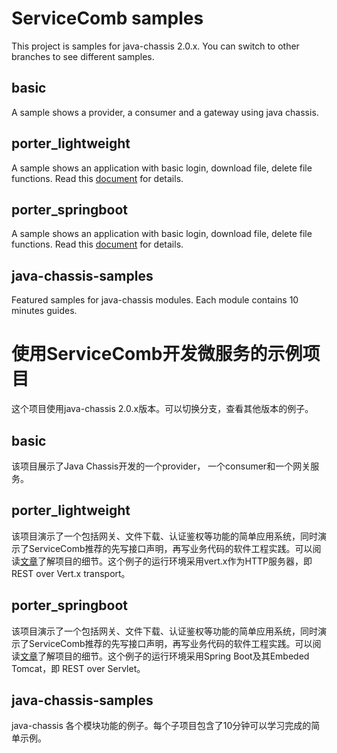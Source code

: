 # ServiceComb samples

This project is samples for java-chassis 2.0.x. You can switch to other branches to see different samples.

## basic
A sample shows a provider, a consumer and a gateway using java chassis. 

## porter_lightweight
A sample shows an application with basic login, download file, delete file functions. Read this [document](https://servicecomb.apache.org/references/java-chassis/zh_CN/featured-topics/application-porter.html) for details.

## porter_springboot
A sample shows an application with basic login, download file, delete file functions. Read this [document](https://servicecomb.apache.org/references/java-chassis/zh_CN/featured-topics/application-porter.html) for details.

## java-chassis-samples
Featured samples for java-chassis modules. Each module contains 10 minutes guides.

# 使用ServiceComb开发微服务的示例项目

这个项目使用java-chassis 2.0.x版本。可以切换分支，查看其他版本的例子。

## basic
该项目展示了Java Chassis开发的一个provider， 一个consumer和一个网关服务。 

## porter_lightweight
该项目演示了一个包括网关、文件下载、认证鉴权等功能的简单应用系统，同时演示了ServiceComb推荐的先写接口声明，再写业务代码的软件工程实践。可以阅读[文章](https://servicecomb.apache.org/references/java-chassis/zh_CN/featured-topics/application-porter.html)了解项目的细节。这个例子的运行环境采用vert.x作为HTTP服务器，即 REST
over Vert.x transport。

## porter_springboot
该项目演示了一个包括网关、文件下载、认证鉴权等功能的简单应用系统，同时演示了ServiceComb推荐的先写接口声明，再写业务代码的软件工程实践。可以阅读[文章](https://servicecomb.apache.org/references/java-chassis/zh_CN/featured-topics/application-porter.html)了解项目的细节。这个例子的运行环境采用Spring Boot及其Embeded Tomcat，即
REST over Servlet。

## java-chassis-samples
java-chassis 各个模块功能的例子。每个子项目包含了10分钟可以学习完成的简单示例。
